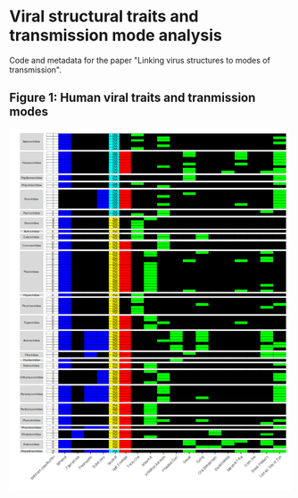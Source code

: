 # Viral structural traits and transmission mode analysis
Code and metadata for the paper "Linking virus structures to modes of transmission".

## Figure 1: Human viral traits and tranmission modes



![plot of chunk humanHeatmap](figure/humanHeatmap-1.png)
